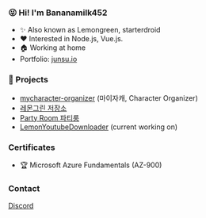 ### 😜 Hi! I'm Bananamilk452
+ ✨ Also known as Lemongreen, starterdroid
+ ❤ Interested in Node.js, Vue.js.
+ :house: Working at home
+ Portfolio: [junsu.io](https://junsu.io)
    
### 🎉 Projects
+ [mycharacter-organizer](https://github.com/Bananamilk452/mycharacter-organizer) (마이자캐, Character Organizer)
+ [레몬그린 저장소](https://storage.junsu.io)
+ [Party Room 파티룸](https://partyroom.junsu.io)
+ [LemonYoutubeDownloader](https://github.com/Bananamilk452/LemonYoutubeDownloader) (current working on)
     
### Certificates
+ 🏆 Microsoft Azure Fundamentals (AZ-900)
    
### Contact  
[Discord](https://discord.com/users/272616743275331584)
